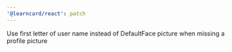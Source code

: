 ```yaml
---
'@learncard/react': patch
---
```


Use first letter of user name instead of DefaultFace picture when missing a profile picture
